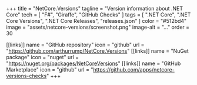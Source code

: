 +++
title = "NetCore.Versions"
tagline = "Version information about .NET Core"
tech = [ "F#", "Giraffe", "GitHub Checks" ]
tags = [ ".NET Core", ".NET Core Versions", ".NET Core Releases", "releases.json" ]
color = "#512bd4"
image = "assets/netcore-versions/screenshot.png"
image-alt = "..."
order = 30

[[links]]
name = "GitHub repository"
icon = "github"
url = "https://github.com/arthurrump/NetCore.Versions"
[[links]]
name = "NuGet package"
icon = "nuget"
url = "https://nuget.org/packages/NetCoreVersions"
[[links]]
name = "GitHub Marketplace"
icon = "github"
url = "https://github.com/apps/netcore-versions-checks"
+++